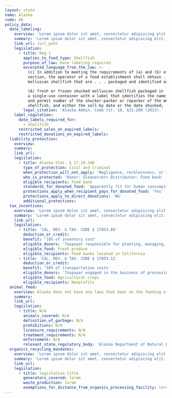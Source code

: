```yaml
---
layout: state
name: Alaska
code: AK
policy_data:
  date_labeling:
    overview: 'Lorem ipsum dolor sit amet, consectetur adipiscing elit. Curabitur tellus mi, consequat at laoreet eget, vestibulum nec dolor. Vivamus volutpat quam ac quam bibendum rutrum.'
    summary: 'Lorem ipsum dolor sit amet, consectetur adipiscing elit. Curabitur tellus mi, consequat at laoreet eget, vestibulum nec dolor. Vivamus volutpat quam ac quam bibendum rutrum.'
    link_url: /url_path
    legislation:
      - title: Reg 1
        applies_to_food_type: Shellfish
        purpose_of_law: Date labeling required
        excerpted_language_from_the_law: >-
          (c) In addition to meeting the requirements of (a) and (b) of this
          section, the operator of a food establishment shall obtain . . . (6)
          molluscan shellfish that are . . . packaged and identified as follows:

          (A) fresh or frozen shucked molluscan shellfish packaged in
          a single-use container with a label that identifies the name, address,
          and permit number of the shucker-packer or repacker of the molluscan
          shellfish, and either the sell-by date or the date shucked;
        legal_citation: 'Alaska Admin. Code tit. 18, §31.200 (2013).'
    label_regulation:
      date_labels_required_for:
        - shellfish
      restricted_sales_on_expired_labels:
      restricted_donations_on_expired_labels:
  liability_protection:
    overview:
    summary:
    link_url:
    legislation:
      - title: Alaska Stat. § 17.20.346
        type_of_protection: Civil and Criminal
        when_protection_will_not_apply: 'Negligence, recklessness, or intentional misconduct'
        who_is_protected: 'Donor: Gleaner<br> Distributor: Food bank'
        eligible_recipients: Food bank
        standards_for_donated_food: 'Apparently fit for human consumption; includes items with missing labels or misbranded items, and food not readily marketable due to appearance, grade, or surplus; food must be apparently fit for human consumption.'
        protections_apply_when_recipient_pays_for_donated_food: 'Yes'
        protections_apply_to_direct_donations: 'No'
        additional_protections:
  tax_incentives:
    overview: 'Lorem ipsum dolor sit amet, consectetur adipiscing elit. Curabitur tellus mi, consequat at laoreet eget, vestibulum nec dolor. Vivamus volutpat quam ac quam bibendum rutrum.'
    summary: 'Lorem ipsum dolor sit amet, consectetur adipiscing elit. Curabitur tellus mi, consequat at laoreet eget, vestibulum nec dolor. Vivamus volutpat quam ac quam bibendum rutrum.'
    link_url:
    legislation:
      - title: 'CAL. REV. & TAX. CODE § 17053.88'
        deduction_or_credit:
        benefit: '10% of inventory cost'
        eligible_donors: 'Taxpayer responsible for planting, managing, and harvesting crops'
        eligible_food: Fresh produce
        eligible_recipients: Food banks located in California
      - title: 'CAL. REV. & TAX. CODE § 17053.12'
        deduction_or_credit:
        benefit: '50% of transportation costs'
        eligible_donors: 'Taxpayer engaged in the business of processing, distributing, or selling agricultural products'
        eligible_food: Agricultural crops
        eligible_recipients: Nonprofits
  animal_feed:
    overview: Alaska does not have any laws that bear on the feeding of garbage to animals.
    summary:
    link_url:
    legislation:
      - title: N/A
        animals_covered: N/A
        definition_of_garbage: N/A
        prohibitions: N/A
        licensure_requirements: N/A
        treatment_requirements: N/A
        enforcement: N/A
        relevant_state_regulatory_body: 'Alaska Department of Natural Resources, Division of Agriculture, <a href="http://dnr.alaska.gov/ag/">http://dnr.alaska.gov/ag/</a>.'
  organics_recycling_mandates:
    overview: 'Lorem ipsum dolor sit amet, consectetur adipiscing elit. Curabitur tellus mi, consequat at laoreet eget, vestibulum nec dolor. Vivamus volutpat quam ac quam bibendum rutrum.'
    summary: 'Lorem ipsum dolor sit amet, consectetur adipiscing elit. Curabitur tellus mi, consequat at laoreet eget, vestibulum nec dolor. Vivamus volutpat quam ac quam bibendum rutrum.'
    link_url:
    legislation:
      - title: legislation title
        generators_covered: lorem
        waste_production: lorem
        exemptions_for_distance_from_organics_processing_facility: lorem
---
```

